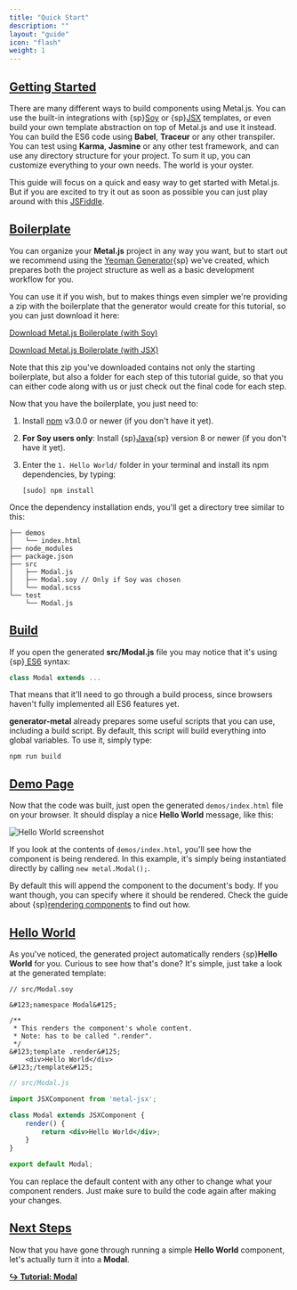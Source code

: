 ```yaml
---
title: "Quick Start"
description: ""
layout: "guide"
icon: "flash"
weight: 1
---
```


<article id="getting_started">

## [Getting Started](#getting_started)

There are many different ways to build components using Metal.js. You can use
the built-in integrations with
{sp}[Soy](http://developers.google.com/closure/templates/) or
{sp}[JSX](https://facebook.github.io/jsx/) templates, or even build your own
template abstraction on top of Metal.js and use it instead. You can build the
ES6 code using **Babel**, **Traceur** or any other transpiler. You can test
using **Karma**, **Jasmine** or any other test framework, and can use any
directory structure for your project. To sum it up, you can customize
everything to your own needs. The world is your oyster.

This guide will focus on a quick and easy way to get started with Metal.js.
But if you are excited to try it out as soon as possible you can just play
around with this [JSFiddle](https://jsfiddle.net/metaljs/y1tqa7vz/).

</article>

<article id="boilerplate">

## [Boilerplate](#boilerplate)

You can organize your **Metal.js** project in any way you want, but to start
out we recommend using the [Yeoman Generator](/docs/guides/yeoman-generator.html){sp}
we've created, which prepares both the project structure as well as a basic
development workflow for you.

You can use it if you wish, but to makes things even simpler we're
providing a zip with the boilerplate that the generator would create for
this tutorial, so you can just download it here:

<a href="/downloads/boilerplate.zip" class="btn btn-accent" data-senna-off="true">Download Metal.js Boilerplate (with Soy)</a>

<a href="/downloads/boilerplate-jsx.zip" class="btn btn-accent" data-senna-off="true">Download Metal.js Boilerplate (with JSX)</a>

Note that this zip you've downloaded contains not only the starting
boilerplate, but also a folder for each step of this tutorial guide, so that
you can either code along with us or just check out the final code for each
step.

Now that you have the boilerplate, you just need to:

<ol>
<li>

Install [npm](https://nodejs.org) v3.0.0 or newer (if you don't have it yet).

</li>
<li>

**For Soy users only**: Install
{sp}[Java](http://www.oracle.com/technetwork/java/javase/downloads/jre8-downloads-2133155.html){sp}
version 8 or newer (if you don't have it yet).

</li>
<li>

Enter the `1. Hello World/` folder in your terminal and install its npm
dependencies, by typing: 

```shell
[sudo] npm install
```

</li>
</ol>

Once the dependency installation ends, you'll get a directory tree similar
to this:

```
├── demos
│   └── index.html
├── node_modules
├── package.json
├── src
│   ├── Modal.js
│   ├── Modal.soy // Only if Soy was chosen
│   └── modal.scss
└── test
    └── Modal.js
```

</article>

<article id="build">

## [Build](#build)

If you open the generated **src/Modal.js** file you may notice that it's using
{sp}[ ES6](https://babeljs.io/docs/learn-es2015/) syntax:

```javascript
class Modal extends ...
```

That means that it'll need to go through a build process, since browsers
haven't fully implemented all ES6 features yet.

**generator-metal** already prepares some useful scripts that you can use,
including a build script. By default, this script will build everything into
global variables. To use it, simply type:

```shell
npm run build
```

</article>

<article id="demo_page">

## [Demo Page](#demo_page)

Now that the code was built, just open the generated `demos/index.html` file on
your browser. It should display a nice **Hello World** message, like this:

![Hello World screenshot](../../images/docs/hello_world.png)

If you look at the contents of `demos/index.html`, you'll see how the component
is being rendered. In this example, it's simply being instantiated directly by
calling `new metal.Modal();`.

By default this will append the component to the document's body. If you want
though, you can specify where it should be rendered. Check the guide about
{sp}[rendering components](/docs/guides/rendering-components.html) to find out
how.

</article>

<article id="hello_world">

## [Hello World](#hello_world)

As you've noticed, the generated project automatically renders
{sp}**Hello World** for you. Curious to see how that's done? It's simple, just
take a look at the generated template:

```soy
// src/Modal.soy

&#123;namespace Modal&#125;

/**
 * This renders the component's whole content.
 * Note: has to be called ".render".
 */
&#123;template .render&#125;
    <div>Hello World</div>
&#123;/template&#125;
```
```jsx
// src/Modal.js

import JSXComponent from 'metal-jsx';

class Modal extends JSXComponent {
    render() {
        return <div>Hello World</div>;
    }
}

export default Modal;
```

You can replace the default content with any other to change what your
component renders. Just make sure to build the code again after making your
changes.

</article>

<article id="next_steps">

## [Next Steps](#next_steps)

Now that you have gone through running a simple **Hello World** component,
let's actually turn it into a **Modal**.

**[↪ Tutorial: Modal](/docs/getting-started/modal.html)**
</article>